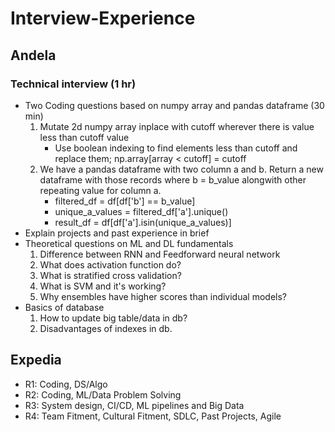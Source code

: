 # Interview-Experience

## Andela
### Technical interview (1 hr)
- Two Coding questions based on numpy array and pandas dataframe (30 min)
    1. Mutate 2d numpy array inplace with cutoff wherever there is value less than cutoff value
       - Use boolean indexing to find elements less than cutoff and replace them; np.array[array < cutoff] = cutoff
    2. We have a pandas dataframe with two column a and b. Return a new dataframe with those records where b = b_value alongwith other repeating value for column a.
       - filtered_df = df[df['b'] == b_value]
       - unique_a_values = filtered_df['a'].unique()
       - result_df = df[df['a'].isin(unique_a_values)]
- Explain projects and past experience in brief
- Theoretical questions on ML and DL fundamentals
  1. Difference between RNN and Feedforward neural network
  2. What does activation function do?
  3. What is stratified cross validation?
  4. What is SVM and it's working?
  5. Why ensembles have higher scores than individual models?
- Basics of database
  1. How to update big table/data in db?
  2. Disadvantages of indexes in db.
 
## Expedia
- R1: Coding, DS/Algo
- R2: Coding, ML/Data Problem Solving
- R3: System design, CI/CD, ML pipelines and Big Data
- R4: Team Fitment, Cultural Fitment, SDLC, Past Projects, Agile
